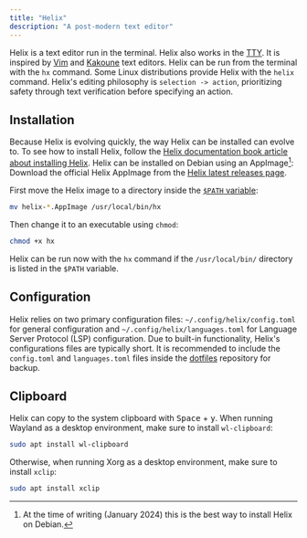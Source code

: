 ```yaml
---
title: "Helix"
description: "A post-modern text editor"
---
```


Helix is a text editor run in the terminal.
Helix also works in the [TTY](tty).
It is inspired by [Vim](https://www.vim.org/) and [Kakoune](https://kakoune.org/) text editors.
Helix can be run from the terminal with the `hx` command.
Some Linux distributions provide Helix with the `helix` command.
Helix's editing philosophy is `selection -> action`,
prioritizing safety through text verification before specifying an action.

## Installation
Because Helix is evolving quickly, the way Helix can be installed can evolve to.
To see how to install Helix, follow the [Helix documentation book article about installing Helix](https://docs.helix-editor.com/install.html).
Helix can be installed on Debian using an AppImage[^1]: Download the official Helix AppImage from the [Helix latest releases page](https://github.com/helix-editor/helix/releases).

[^1]: At the time of writing (January 2024) this is the best way to install Helix on Debian.

First move the Helix image to a directory inside the [`$PATH` variable](path-variable):

```sh
mv helix-*.AppImage /usr/local/bin/hx
```

Then change it to an executable using `chmod`:

```sh
chmod +x hx
```

Helix can be run now with the `hx` command
if the `/usr/local/bin/` directory is listed in the `$PATH` variable.

## Configuration
Helix relies on two primary configuration files:
`~/.config/helix/config.toml` for general configuration and
`~/.config/helix/languages.toml` for Language Server Protocol (LSP) configuration.
Due to built-in functionality, Helix's configurations files are typically short.
It is recommended to include the `config.toml` and `languages.toml` files inside the [dotfiles](dotfiles) repository for backup.

## Clipboard
Helix can copy to the system clipboard with <kbd>Space</kbd> + <kbd>y</kbd>.
When running Wayland as a desktop environment, make sure to install `wl-clipboard`:

```sh
sudo apt install wl-clipboard
```

Otherwise, when running Xorg as a desktop environment, make sure to install `xclip`:

```sh
sudo apt install xclip
```
